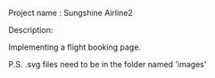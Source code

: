 Project name : Sungshine Airline2

Description:

Implementing a flight booking page.

P.S. .svg files need to be in the folder named 'images'

